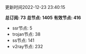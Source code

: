 更新时间2022-12-23 23:40:15

**总订阅: 73**
**总节点: 1405**
**有效节点: 416**
- ssr节点: 5
- trojan节点: 38
- ss节点: 141
- v2ray节点: 232
